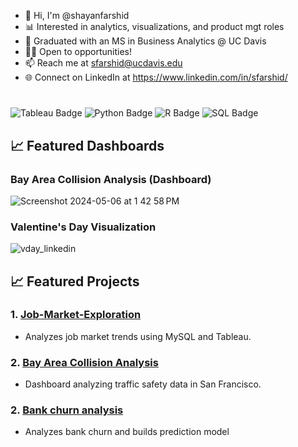 - 👋 Hi, I'm @shayanfarshid
- 📊 Interested in analytics, visualizations, and product mgt roles
- 🌱 Graduated with an MS in Business Analytics @ UC Davis
- 👨‍💻 Open to opportunities!
- 📫 Reach me at sfarshid@ucdavis.edu
- 🌐 Connect on LinkedIn at https://www.linkedin.com/in/sfarshid/
#
![Tableau Badge](https://img.shields.io/badge/Tableau-E97627?style=for-the-badge&logo=Tableau&logoColor=white) 
![Python Badge](https://img.shields.io/badge/Python-3776AB?style=for-the-badge&logo=python&logoColor=white)
![R Badge](https://img.shields.io/badge/R-276DC3?style=for-the-badge&logo=r&logoColor=white)
![SQL Badge](https://img.shields.io/badge/SQL-4479A1?style=for-the-badge&logo=MySQL&logoColor=white)


<!---
title
--->
## 📈 Featured Dashboards

### Bay Area Collision Analysis (Dashboard)
![Screenshot 2024-05-06 at 1 42 58 PM](https://github.com/shayanfarshid/shayanfarshid/assets/135238084/2946be99-7c37-4f4d-8ddb-5d87b3cd4e8e)

### Valentine's Day Visualization
![vday_linkedin](https://github.com/shayanfarshid/shayanfarshid/assets/135238084/07870580-4f24-4804-8345-350102612ed7)

## 📈 Featured Projects

### 1. [Job-Market-Exploration](https://github.com/shayanfarshid/Job-Market-Exploration)
- Analyzes job market trends using MySQL and Tableau.

### 2. [Bay Area Collision Analysis](https://github.com/shayanfarshid/Bay-Area-Collision-Analysis)
- Dashboard analyzing traffic safety data in San Francisco.

### 2. [Bank churn analysis](https://github.com/shayanfarshid/bank-churn)
- Analyzes bank churn and builds prediction model
